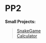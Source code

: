 # PP2
**Small Projects:**
> [SnakeGame](https://github.com/Assylzhan-Izbassar/PP2/tree/master/Week_6/Task_1)<br/>
> [Calculator](https://github.com/Assylzhan-Izbassar/PP2/tree/master/Week_8)
